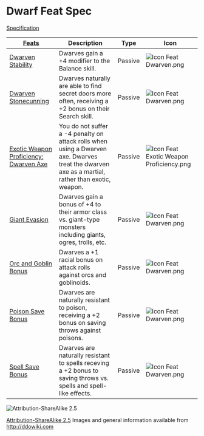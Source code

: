 # Dwarf Feat Spec

[Specification](http://ddowiki.com/page/Category:Dwarf_feats)

| [ ][existingFeat] [Feats][result]                                                                        | Description                                                                                                                                      | Type    | Icon                                                                                             |
|----------------------------------------------------------------------------------------------------------|--------------------------------------------------------------------------------------------------------------------------------------------------|---------|--------------------------------------------------------------------------------------------------|
| [Dwarven Stability](http://ddowiki.com/page/Dwarven_Stability)                                           | Dwarves gain a +4 modifier to the Balance skill.                                                                                                 | Passive | ![Icon Feat Dwarven.png](/images/Icon_Feat_Dwarven.png)                                          |
| [Dwarven Stonecunning](http://ddowiki.com/page/Dwarven_Stonecunning)                                     | Dwarves naturally are able to find secret doors more often, receiving a +2 bonus on their Search skill.                                          | Passive | ![Icon Feat Dwarven.png](/images/Icon_Feat_Dwarven.png)                                          |
| [Exotic Weapon Proficiency: Dwarven Axe](http://ddowiki.com/page/Exotic_Weapon_Proficiency:_Dwarven_Axe) | You do not suffer a -4 penalty on attack rolls when using a Dwarven axe. Dwarves treat the dwarven axe as a martial, rather than exotic, weapon. | Passive | ![Icon Feat Exotic Weapon Proficiency.png](/images/36px-Icon_Feat_Exotic_Weapon_Proficiency.png) |
| [Giant Evasion](http://ddowiki.com/page/Giant_Evasion)                                                   | Dwarves gain a bonus of +4 to their armor class vs. giant-type monsters including giants, ogres, trolls, etc.                                    | Passive | ![Icon Feat Dwarven.png](/images/Icon_Feat_Dwarven.png)                                          |
| [Orc and Goblin Bonus](http://ddowiki.com/page/Orc_and_Goblin_Bonus)                                     | Dwarves a +1 racial bonus on attack rolls against orcs and goblinoids.                                                                           | Passive | ![Icon Feat Dwarven.png](/images/Icon_Feat_Dwarven.png)                                          |
| [Poison Save Bonus](http://ddowiki.com/page/Poison_Save_Bonus)                                           | Dwarves are naturally resistant to poison, receiving a +2 bonus on saving throws against poisons.                                                | Passive | ![Icon Feat Dwarven.png](/images/Icon_Feat_Dwarven.png)                                          |
| [Spell Save Bonus](http://ddowiki.com/page/Spell_Save_Bonus)                                             | Dwarves are naturally resistant to spells receving a +2 bonus to saving throws vs. spells and spell-like effects.                                | Passive | ![Icon Feat Dwarven.png](/images/Icon_Feat_Dwarven.png)                                          |

[existingFeat]: - "c:verify-rows=#feat:verifyGrantedFeats()"

[_matchStrategy_]: - "c:matchStrategy=KeyMatch"

[result]: - "?=#feat"

[elf_feat]: http://www.ddowiki.com/edit/Elf_(feat)?redlink=1 "Elf (feat) (page does not exist)"

[elf_race]: http://www.ddowiki.com/page/Elf "Elf"

[sunelf_race]: http://www.ddowiki.com/page/Sun_Elf_(Morninglord) "Sun Elf (Morninglord)"
![Attribution-ShareAlike 2.5](/images/somerights20.png)

[Attribution-ShareAlike 2.5](https://creativecommons.org/licenses/by-sa/2.5/) Images and general information available
from http://ddowiki.com